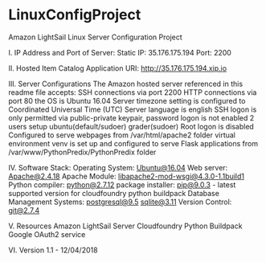 # LinuxConfigProject
Amazon LightSail Linux Server Configuration Project


I. IP Address and Port of Server:
Static IP:  35.176.175.194
Port:       2200

II. Hosted Item Catalog Application URI:
http://35.176.175.194.xip.io

III. Server Configurations
The Amazon hosted server referenced in this readme file accepts:
SSH connections via port 2200 
HTTP connections via port 80
the OS is Ubuntu 16.04
Server timezone setting is configured to Coordinated Universal Time (UTC)
Server language is english
SSH logon is only permitted via public-private keypair, password logon is not enabled
2 users setup ubuntu(default/sudoer)
              grader(sudoer)
Root logon is disabled
Configured to serve webpages from /var/html/apache2 folder 
virtual environment venv is set up and configured to serve 
Flask applications from /var/www/PythonPredix/PythonPredix folder 


IV. Software Stack:
Operating System:   Ubuntu@16.04
Web server:         Apache@2.4.18 
Apache Module:      libapache2-mod-wsgi@4.3.0-1.1build1
Python compiler:    python@2.7.12
package installer:  pip@9.0.3 - latest supported version for cloudfoundry python buildpack
Database Management Systems:
                    postgresql@9.5
                    sqlite@3.11
Version Control:    git@2.7.4


V. Resources 
Amazon LightSail Server
Cloudfoundry Python Buildpack
Google OAuth2 service  

VI. Version 
1.1 - 12/04/2018
